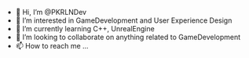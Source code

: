 - 👋 Hi, I’m @PKRLNDev
- 👀 I’m interested in GameDevelopment and User Experience Design
- 🌱 I’m currently learning C++, UnrealEngine
- 💞️ I’m looking to collaborate on anything related to GameDevelopment
- 📫 How to reach me ...

<!---
PKRLNDev/PKRLNDev is a ✨ special ✨ repository because its `README.md` (this file) appears on your GitHub profile.
You can click the Preview link to take a look at your changes.
--->
